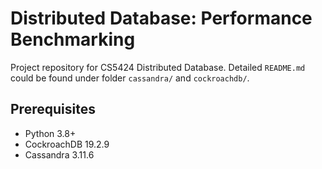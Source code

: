 # Distributed Database: Performance Benchmarking

Project repository for CS5424 Distributed Database. Detailed `README.md` could be found under folder `cassandra/` and `cockroachdb/`.

## Prerequisites

- Python 3.8+
- CockroachDB 19.2.9
- Cassandra 3.11.6
